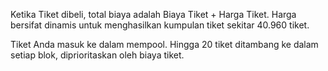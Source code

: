 Ketika Tiket dibeli, total biaya adalah Biaya Tiket + Harga Tiket. Harga bersifat dinamis untuk menghasilkan kumpulan tiket sekitar 40.960 tiket.

Tiket Anda masuk ke dalam mempool. Hingga 20 tiket ditambang ke dalam setiap blok, diprioritaskan oleh biaya tiket.